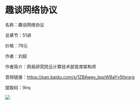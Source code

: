 # 趣谈网络协议

名称：趣谈网络协议

总章节：51讲

价格：79元

作者：刘超

作者简介：网易研究院云计算技术部首席架构师

音频链接：https://pan.baidu.com/s/1ZBAwey_bqzWBaYv5fqrsrg

提取码：9irq

![](https://static001.geekbang.org/resource/image/99/57/99f9772bb4ff0d815bb75f6812d24f57.jpg)

